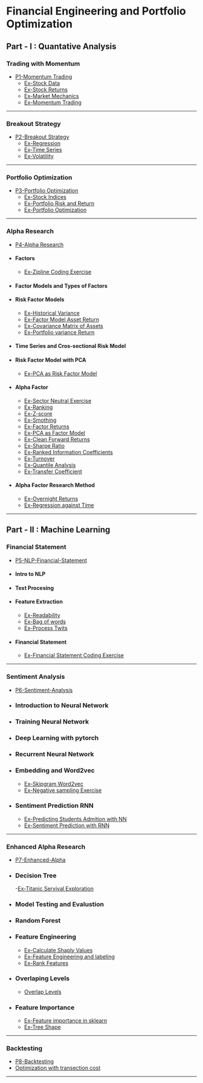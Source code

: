 
# Financial Engineering and Portfolio Optimization

## Part - I : Quantative Analysis

### Trading with Momentum

- [P1-Momentum Trading](https://hotstocks.github.io/quant/P1-Momentum-Trading)
  - [Ex-Stock Data](https://nbviewer.org/github/hotstocks/quant/blob/main/P1-Momentum-Trading/stock_data/stock_data.ipynb)
  - [Ex-Stock Returns](https://nbviewer.org/github/hotstocks/quant/blob/main/P1-Momentum-Trading/stock_returns/calculate_returns.ipynb)
  - [Ex-Market Mechanics](https://nbviewer.org/github/hotstocks/quant/blob/main/P1-Momentum-Trading/market_mechanics/resample_data.ipynb)
  - [Ex-Momentum Trading](https://nbviewer.org/github/hotstocks/quant/blob/main/P1-Momentum-Trading/momentum_trading/top_and_bottom_performing.ipynb)

---------------

### Breakout Strategy
- [P2-Breakout Strategy](https://hotstocks.github.io/quant/P2-Breakout-Strategy)
  - [Ex-Regression](https://nbviewer.org/github/hotstocks/quant/blob/main/P2-Breakout-Strategy/regression/regression.ipynb)
  - [Ex-Time Series](https://nbviewer.org/github/hotstocks/quant/blob/main/P2-Breakout-Strategy/time_serie_modeling/autoregression_quiz.ipynb)
  - [Ex-Volatility](https://nbviewer.org/github/hotstocks/quant/blob/main/P2-Breakout-Strategy/volatility/rolling_windows.ipynb)
  
---------------

### Portfolio Optimization
- [P3-Portfolio Optimization](https://hotstocks.github.io/quant/P3-Portfolio-Optimization)
  - [Ex-Stock Indices](https://nbviewer.org/github/hotstocks/quant/blob/main/P3-Portfolio-Optimization/stocks_indices_funds/cumsum_and_cumprod.ipynb)
  - [Ex-Portfolio Risk and Return](https://nbviewer.org/github/hotstocks/quant/blob/main/P3-Portfolio-Optimization/portfolio_risk_return/m3l4_covariance.ipynb)
  - [Ex-Portfolio Optimization](https://nbviewer.org/github/hotstocks/quant/blob/main/P3-Portfolio-Optimization/portfolio_optimization/m3l4_cvxpy_advanced.ipynb)

---------------

### Alpha Research
- [P4-Alpha Research](https://hotstocks.github.io/quant/P4-Alpha-Research)
- #### Factors
  -  [Ex-Zipline Coding Exercise](https://nbviewer.org/github/hotstocks/quant/blob/main/P4-Alpha-Research/factors/zipline_coding_exercises.ipynb)
- #### Factor Models and Types of Factors
- #### Risk Factor Models
  - [Ex-Historical Variance](https://nbviewer.org/github/hotstocks/quant/blob/main/P4-Alpha-Research/risk_factor_models/historical_variance.ipynb)
  - [Ex-Factor Model Asset Return](https://nbviewer.org/github/hotstocks/quant/blob/main/P4-Alpha-Research/risk_factor_models/factor_model_asset_return.ipynb)
  - [Ex-Covariance Matrix of Assets](https://nbviewer.org/github/hotstocks/quant/blob/main/P4-Alpha-Research/risk_factor_models/covariance_matrix_assets.ipynb)
  - [Ex-Portfolio variance Return](https://nbviewer.org/github/hotstocks/quant/blob/main/P4-Alpha-Research/risk_factor_models/factor_model_portfolio_return.ipynb)
  
- #### Time Series and Cros-sectional Risk Model

- #### Risk Factor Model with PCA
  - [Ex-PCA as Risk Factor Model](https://nbviewer.org/github/hotstocks/quant/blob/main/P4-Alpha-Research/risk_factor_models_pca/pca_factor_model.ipynb)
  
- #### Alpha Factor
  - [Ex-Sector Neutral Exercise](https://nbviewer.org/github/hotstocks/quant/blob/main/P4-Alpha-Research/alpha_factors/sector_neutral_solution.ipynb)
  - [Ex-Ranking](https://nbviewer.org/github/hotstocks/quant/blob/main/P4-Alpha-Research/alpha_factors/rank_solution.ipynb)
  - [Ex-Z-score](https://nbviewer.org/github/hotstocks/quant/blob/main/P4-Alpha-Research/alpha_factors/zscore.ipynb)
  - [Ex-Smothing](https://nbviewer.org/github/hotstocks/quant/blob/main/P4-Alpha-Research/alpha_factors/smoothing.ipynb)
  - [Ex-Factor Returns](https://nbviewer.org/github/hotstocks/quant/blob/main/P4-Alpha-Research/alpha_factors/factor_returns_solution.ipynb)
  - [Ex-PCA as Factor Model](https://nbviewer.org/github/hotstocks/quant/blob/main/P4-Alpha-Research/alpha_factors/pca_factor_model_solution.ipynb)
  - [Ex-Clean Forward Returns](https://nbviewer.org/github/hotstocks/quant/blob/main/P4-Alpha-Research/alpha_factors/clean_forward_returns_solution.ipynb)
  - [Ex-Sharpe Ratio](https://nbviewer.org/github/hotstocks/quant/blob/main/P4-Alpha-Research/alpha_factors/sharpe_ratio_solution.ipynb)
  - [Ex-Ranked Information Coefficients](https://nbviewer.org/github/hotstocks/quant/blob/main/P4-Alpha-Research/alpha_factors/rank_ic_solution.ipynb)
  - [Ex-Turnover](https://nbviewer.org/github/hotstocks/quant/blob/main/P4-Alpha-Research/alpha_factors/turnover.ipynb)
  - [Ex-Quantile Analysis](https://nbviewer.org/github/hotstocks/quant/blob/main/P4-Alpha-Research/alpha_factors/quantiles_solution.ipynb)
  - [Ex-Transfer Coefficient](https://nbviewer.org/github/hotstocks/quant/blob/main/P4-Alpha-Research/alpha_factors/transfer_coefficient.ipynb)


- #### Alpha Factor Research Method
  -   [Ex-Overnight Returns](https://nbviewer.org/github/hotstocks/quant/blob/main/P4-Alpha-Research/alpha_factors_research_method/overnight_returns_solution.ipynb)
  -   [Ex-Regression against Time](https://nbviewer.org/github/hotstocks/quant/blob/main/P4-Alpha-Research/alpha_factors_research_method/regression_against_time_solution.ipynb)

---------------

## Part - II : Machine Learning

### Financial Statement
- [P5-NLP-Financial-Statement](https://hotstocks.github.io/quant/P5-NLP-Financial-Statement)

- #### Intro to NLP 
- #### Text Procesing
- #### Feature Extraction
  - [Ex-Readability](https://nbviewer.org/github/hotstocks/quant/blob/main/P5-NLP-Financial-Statement/basic_nlp_analysis/Readability_Exercises.ipynb)
  - [Ex-Bag of words](https://nbviewer.org/github/hotstocks/quant/blob/main/P5-NLP-Financial-Statement/basic_nlp_analysis/Bag_of_Word_Exercises.ipynb)
  - [ Ex-Process Twits](https://nbviewer.org/github/hotstocks/quant/blob/main/P5-NLP-Financial-Statement/text_processing/process_tweets.ipynb)  
- #### Financial Statement 
  - [Ex-Financial Statement Coding Exercise](https://nbviewer.org/github/hotstocks/quant/blob/main/P5-NLP-Financial-Statement/financial_statements/coding_exercise.ipynb)

---------------


### Sentiment Analysis
- [P6-Sentiment-Analysis](https://hotstocks.github.io/quant/P6-Sentiment-Analysis)

- ### Introduction to Neural Network
- ### Training Neural Network
- ### Deep Learning with pytorch
- ### Recurrent Neural Network
- ### Embedding and Word2vec
  - [Ex-Skipgram Word2vec](https://nbviewer.org/github/hotstocks/quant/blob/main/P6-Sentiment-Analysis/embeddings_word2vec/Skip_Grams_Exercise.ipynb)
  - [Ex-Negative sampling Exercise](https://nbviewer.org/github/hotstocks/quant/blob/main/P6-Sentiment-Analysis/embeddings_word2vec/Negative_Sampling_Exercise.ipynb)
- ### Sentiment Prediction RNN
  - [Ex-Predicting Students Admition with NN](https://nbviewer.org/github/hotstocks/quant/blob/main/P6-Sentiment-Analysis/intro_to_neural_networks/StudentAdmissions.ipynb) 
  - [Ex-Sentiment Prediction with RNN](https://nbviewer.org/github/hotstocks/quant/blob/main/P6-Sentiment-Analysis/sentiment_prediction_rnn/Sentiment_RNN_Exercise.ipynb)

---------------


### Enhanced Alpha Research
- [P7-Enhanced-Alpha](https://hotstocks.github.io/quant/P7-Enhanced-Alpha)
- ### Decision Tree
  -[Ex-Titanic Servival Exploration](https://nbviewer.org/github/hotstocks/quant/blob/main/P7-Enhanced-Alpha/decision_trees/titanic_survival_exploration.ipynb)
- ### Model Testing and Evalustion
- ### Random Forest
- ### Feature Engineering
  - [Ex-Calculate Shaply Values](https://nbviewer.org/github/hotstocks/quant/blob/main/P7-Enhanced-Alpha/feature_engineering/calculate_shap.ipynb)
  - [Ex-Feature Engineering and labeling](https://nbviewer.org/github/hotstocks/quant/blob/main/P7-Enhanced-Alpha/feature_engineering/feature_engineering.ipynb)
  - [Ex-Rank Features](https://nbviewer.org/github/hotstocks/quant/blob/main/P7-Enhanced-Alpha/feature_engineering/rank_features.ipynb)
- ### Overlaping Levels
  - [Overlap Levels](https://nbviewer.org/github/hotstocks/quant/blob/main/P8-Backtesting/overlapping_labels/dependent_labels.ipynb)
- ### Feature Importance
  - [Ex-Feature importance in sklearn](https://nbviewer.org/github/hotstocks/quant/blob/main/P7-Enhanced-Alpha/feature_importance/sklearn_feature_importance.ipynb)
  - [Ex-Tree Shape](https://nbviewer.org/github/hotstocks/quant/blob/main/P7-Enhanced-Alpha/feature_importance/tree_shap_solution.ipynb)
---------------


### Backtesting
- [P8-Backtesting](https://hotstocks.github.io/quant/P8-Backtesting)
- [Optimization with transection cost](https://nbviewer.org/github/hotstocks/quant/blob/main/P8-Backtesting/optimization_with_transaction_costs/optimization_with_tcosts_solution.ipynb)


---------------



